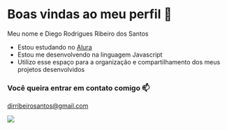 # Boas vindas ao meu perfil 💙

Meu nome e Diego Rodrigues Ribeiro dos Santos

- Estou estudando no [Alura](https://www.alura.com.br)
- Estou me desenvolvendo na linguagem Javascript
- Utilizo esse espaço para a organização e compartilhamento dos meus projetos desenvolvidos

### Você queira entrar em contato comigo 📫

dirribeirosantos@gmail.com

![](https://media1.tenor.com/m/jO0JOKM6RKsAAAAC/anime-naruto.gif)


